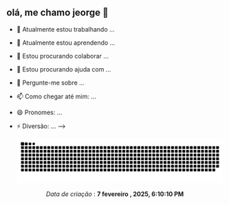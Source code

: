## olá, me chamo jeorge 👋

- 🔭 Atualmente estou trabalhando ...
- 🌱 Atualmente estou aprendendo ...
- 👯 Estou procurando colaborar ...
- 🤔 Estou procurando ajuda com ...
- 💬 Pergunte-me sobre ...
- 📫 Como chegar até mim: ...
- 😄 Pronomes: ...
- ⚡ Diversão: ...
-->



  <picture>
  <source
    media="(prefers-color-scheme: dark)"
    srcset="
      https://raw.githubusercontent.com/platane/snk/output/github-contribution-grid-snake-dark.svg
    "
  />
  <source
    media="(prefers-color-scheme: dark)"
    srcset="
      https://raw.githubusercontent.com/platane/snk/output/github-contribution-grid-snake.svg
    "
  />
  <img
    alt="github contribution grid snake animation"
    src="https://raw.githubusercontent.com/platane/snk/output/github-contribution-grid-snake.svg"
  />
</picture>


   <!--⚽️ACTIVITY / 🌐WEBSITE: https://github.com/Readme-Workflows/recent-activity -->
<!--RECENT_ACTIVITY:start-->
<!--RECENT_ACTIVITY:end-->
<p align="center">
<!--RECENT_ACTIVITY:last_update-->
<i> Data de criação</i> : <b>7 fevereiro , 2025, 6:10:10 PM</b>
<!--RECENT_ACTIVITY:last_update_end-->
  

